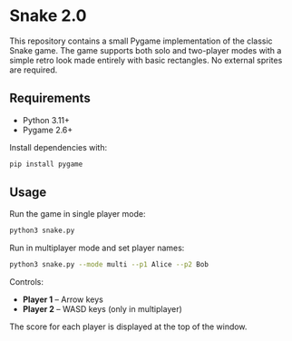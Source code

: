 # Snake 2.0

This repository contains a small Pygame implementation of the classic Snake game. The game supports both solo and two-player modes with a simple retro look made entirely with basic rectangles. No external sprites are required.

## Requirements
* Python 3.11+
* Pygame 2.6+

Install dependencies with:

```bash
pip install pygame
```

## Usage
Run the game in single player mode:

```bash
python3 snake.py
```

Run in multiplayer mode and set player names:

```bash
python3 snake.py --mode multi --p1 Alice --p2 Bob
```

Controls:

* **Player 1** – Arrow keys
* **Player 2** – WASD keys (only in multiplayer)

The score for each player is displayed at the top of the window.
